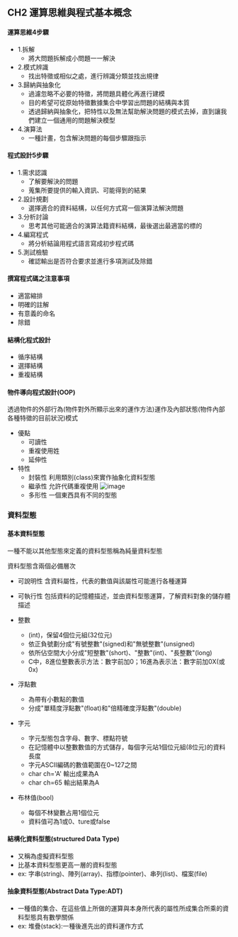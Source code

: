 ## CH2 運算思維與程式基本概念
#### 運算思維4步驟
- 1.拆解
  - 將大問題拆解成小問題一一解決
- 2.模式辨識
  - 找出特徵或相似之處，進行辨識分類並找出規律
- 3.歸納與抽象化
  - 過濾忽略不必要的特徵，將問題具體化再進行建模
  - 目的希望可從原始特徵數據集合中學習出問題的結構與本質
  - 透過歸納與抽象化，把特性以及無法幫助解決問題的模式去掉，直到讓我們建立一個通用的問題解決模型
- 4.演算法
  - 一種計畫，包含解決問題的每個步驟跟指示
#### 程式設計5步驟
- 1.需求認識
  - 了解要解決的問題
  - 蒐集所要提供的輸入資訊、可能得到的結果
- 2.設計規劃
  - 選擇適合的資料結構，以任何方式寫一個演算法解決問題
- 3.分析討論
  - 思考其他可能適合的演算法籍資料結構，最後選出最適當的標的
- 4.編寫程式
  - 將分析結論用程式語言寫成初步程式碼
- 5.測試檢驗
  - 確認輸出是否符合要求並進行多項測試及除錯
 #### 撰寫程式碼之注意事項
 - 適當縮排
 - 明確的註解
 - 有意義的命名
 - 除錯
#### 結構化程式設計
- 循序結構
- 選擇結構
- 重複結構
#### 物件導向程式設計(OOP)
透過物件的外部行為(物件對外所顯示出來的運作方法)運作及內部狀態(物件內部各種特徵的目前狀況)模式
- 優點
  - 可讀性
  - 重複使用姓
  - 延伸性
- 特性
  - 封裝性
    利用類別(class)來實作抽象化資料型態
  - 繼承性
    允許代碼重複使用
    ![image](https://github.com/Xiaodan902/programming-note/assets/124233786/813ae11d-991c-4ffe-90c7-a3c376addc80)
  - 多形性
    一個東西具有不同的型態
### 資料型態
#### 基本資料型態
一種不能以其他型態來定義的資料型態稱為純量資料型態

資料型態含兩個必備層次
- 可說明性
  含資料屬性，代表的數值與該屬性可能進行各種運算
- 可執行性
  包括資料的記憶體描述，並由資料型態運算，了解資料對象的儲存體描述

- 整數
  - (int)，保留4個位元組(32位元)
  - 依正負號劃分成"有號整數"(signed)和"無號整數"(unsigned)
  - 依所佔空間大小分成"短整數"(short)、"整數"(int)、"長整數"(long)
  - C中，8進位整數表示方法：數字前加0；16進為表示法：數字前加0X(或0x)
- 浮點數
  - 為帶有小數點的數值
  - 分成"單精度浮點數"(float)和"倍精確度浮點數"(double)
- 字元
  - 字元型態包含字母、數字、標點符號
  - 在記憶體中以整數數值的方式儲存，每個字元站1個位元組(8位元)的資料長度
  - 字元ASCII編碼的數值範圍在0~127之間
  - char ch='A' 輸出成果為A
  - char ch=65 輸出結果為A
- 布林值(bool)
  - 每個不林變數占用1個位元
  - 資料值可為1或0、ture或false
#### 結構化資料型態(structured Data Type)
- 又稱為虛擬資料型態
- 比基本資料型態更高一層的資料型態
- ex: 字串(string)、陣列(array)、指標(pointer)、串列(list)、檔案(file)
#### 抽象資料型態(Abstract Data Type:ADT)
- 一種值的集合、在這些值上所做的運算與本身所代表的屬性所成集合所乘的資料型態具有數學關係
- ex: 堆疊(stack):一種後進先出的資料運作方式


